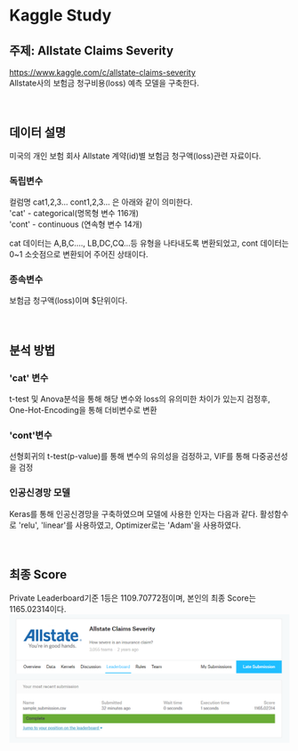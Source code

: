 # Kaggle Study
## 주제: Allstate Claims Severity
https://www.kaggle.com/c/allstate-claims-severity<br>
Allstate사의 보험금 청구비용(loss) 예측 모델을 구축한다.
<br>
<br>
<br>
## 데이터 설명
미국의 개인 보험 회사 Allstate 계약(id)별 보험금 청구액(loss)관련 자료이다.<br>
### 독립변수
컬럼명 cat1,2,3... cont1,2,3... 은 아래와 같이 의미한다.<br>
'cat' - categorical(명목형 변수 116개) <br>
'cont' - continuous (연속형 변수 14개)<br>

cat 데이터는 A,B,C...., LB,DC,CQ...등 유형을 나타내도록 변환되었고, cont 데이터는 0~1 소숫점으로 변환되어 주어진 상태이다.<br>
### 종속변수
보험금 청구액(loss)이며 $단위이다.
<br>
<br>
<br>
## 분석 방법
### 'cat' 변수 
t-test 및 Anova분석을 통해 해당 변수와 loss의 유의미한 차이가 있는지 검정후,
One-Hot-Encoding을 통해 더비변수로 변환
### 'cont'변수
선형회귀의 t-test(p-value)를 통해 변수의 유의성을 검정하고, VIF를 통해 다중공선성을 검정
### 인공신경망 모델
Keras를 통해 인공신경망을 구축하였으며 모델에 사용한 인자는 다음과 같다.
활성함수로 'relu', 'linear'를 사용하였고, Optimizer로는 'Adam'을 사용하였다.
<br>
<br>
<br>
## 최종 Score
Private Leaderboard기준 1등은 1109.70772점이며, 
본인의 최종 Score는 1165.02314이다.
<img src="https://github.com/findsolution88/ML_Study/blob/master/kaggle%20study/kaggle_allstate-predict/data/allstate_score.PNG">
